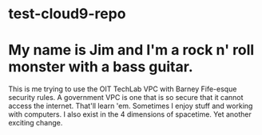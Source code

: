 # test-cloud9-repo
# My name is Jim and I'm a rock n' roll monster with a bass guitar.

This is me trying to use the OIT TechLab VPC with Barney Fife-esque security rules.  A government VPC is one that is so secure that it cannot access the internet.  That'll learn 'em.  Sometimes I enjoy stuff and working with computers.
I also exist in the 4 dimensions of spacetime.  Yet another exciting change.
